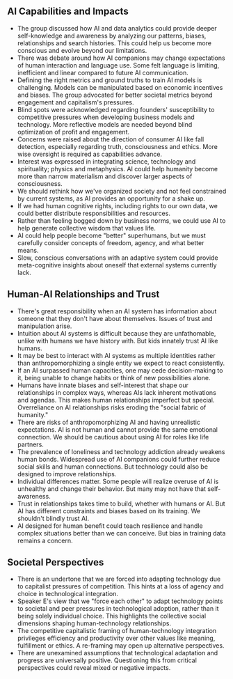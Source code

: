 ## AI Capabilities and Impacts
- The group discussed how AI and data analytics could provide deeper self-knowledge and awareness by analyzing our patterns, biases, relationships and search histories. This could help us become more conscious and evolve beyond our limitations.
- There was debate around how AI companions may change expectations of human interaction and language use. Some felt language is limiting, inefficient and linear compared to future AI communication.
- Defining the right metrics and ground truths to train AI models is challenging. Models can be manipulated based on economic incentives and biases. The group advocated for better societal metrics beyond engagement and capitalism's pressures.
- Blind spots were acknowledged regarding founders' susceptibility to competitive pressures when developing business models and technology. More reflective models are needed beyond blind optimization of profit and engagement.
- Concerns were raised about the direction of consumer AI like fall detection, especially regarding truth, consciousness and ethics. More wise oversight is required as capabilities advance.
- Interest was expressed in integrating science, technology and spirituality; physics and metaphysics. AI could help humanity become more than narrow materialism and discover larger aspects of consciousness.
- We should rethink how we've organized society and not feel constrained by current systems, as AI provides an opportunity for a shake up.
- If we had human cognitive rights, including rights to our own data, we could better distribute responsibilities and resources.
- Rather than feeling bogged down by business norms, we could use AI to help generate collective wisdom that values life.
- AI could help people become "better" superhumans, but we must carefully consider concepts of freedom, agency, and what better means.
- Slow, conscious conversations with an adaptive system could provide meta-cognitive insights about oneself that external systems currently lack.

## Human-AI Relationships and Trust
- There's great responsibility when an AI system has information about someone that they don't have about themselves. Issues of trust and manipulation arise.
- Intuition about AI systems is difficult because they are unfathomable, unlike with humans we have history with. But kids innately trust AI like humans.
- It may be best to interact with AI systems as multiple identities rather than anthropomorphizing a single entity we expect to react consistently.
- If an AI surpassed human capacities, one may cede decision-making to it, being unable to change habits or think of new possibilities alone.
- Humans have innate biases and self-interest that shape our relationships in complex ways, whereas AIs lack inherent motivations and agendas. This makes human relationships imperfect but special. Overreliance on AI relationships risks eroding the "social fabric of humanity."
- There are risks of anthropomorphizing AI and having unrealistic expectations. AI is not human and cannot provide the same emotional connection. We should be cautious about using AI for roles like life partners.
- The prevalence of loneliness and technology addiction already weakens human bonds. Widespread use of AI companions could further reduce social skills and human connections. But technology could also be designed to improve relationships.
- Individual differences matter. Some people will realize overuse of AI is unhealthy and change their behavior. But many may not have that self-awareness.
- Trust in relationships takes time to build, whether with humans or AI. But AI has different constraints and biases based on its training. We shouldn't blindly trust AI.
- AI designed for human benefit could teach resilience and handle complex situations better than we can conceive. But bias in training data remains a concern.

## Societal Perspectives
- There is an undertone that we are forced into adapting technology due to capitalist pressures of competition. This hints at a loss of agency and choice in technological integration.
- Speaker E's view that we "force each other" to adapt technology points to societal and peer pressures in technological adoption, rather than it being solely individual choice. This highlights the collective social dimensions shaping human-technology relationships.
- The competitive capitalistic framing of human-technology integration privileges efficiency and productivity over other values like meaning, fulfillment or ethics. A re-framing may open up alternative perspectives.
- There are unexamined assumptions that technological adaptation and progress are universally positive. Questioning this from critical perspectives could reveal mixed or negative impacts.

